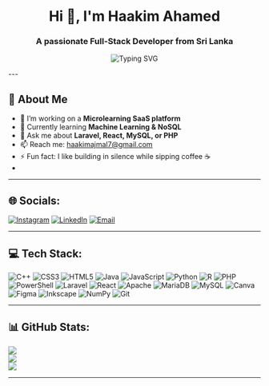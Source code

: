 <h1 align="center">Hi 👋, I'm Haakim Ahamed</h1>
<h3 align="center">A passionate Full-Stack Developer from Sri Lanka</h3>

<p align="center">
  <img src="https://readme-typing-svg.demolab.com?font=Fira+Code&duration=2000&pause=1000&color=00F7FF&center=true&vCenter=true&width=435&lines=Welcome+to+my+GitHub!;I+love+building+cool+projects.;Let's+connect+and+collaborate!;" alt="Typing SVG" />
</p>
---

## 🚀 About Me
- 🔭 I’m working on a **Microlearning SaaS platform**
- 🌱 Currently learning **Machine Learning & NoSQL**
- 💬 Ask me about **Laravel, React, MySQL, or PHP**
- 📫 Reach me: haakimajmal7@gmail.com
- ⚡ Fun fact: I like building in silence while sipping coffee ☕
- 
---

## 🌐 Socials:
[![Instagram](https://img.shields.io/badge/Instagram-%23E4405F.svg?logo=Instagram&logoColor=white)](https://instagram.com/haakimaj) 
[![LinkedIn](https://img.shields.io/badge/LinkedIn-%230077B5.svg?logo=linkedin&logoColor=white)](https://linkedin.com/in/HaakimAhamed) 
[![Email](https://img.shields.io/badge/Email-D14836?logo=gmail&logoColor=white)](mailto:haakimajmal7@gmail.com) 

---

## 💻 Tech Stack:
![C++](https://img.shields.io/badge/c++-%2300599C.svg?style=for-the-badge&logo=c%2B%2B&logoColor=white) 
![CSS3](https://img.shields.io/badge/css3-%231572B6.svg?style=for-the-badge&logo=css3&logoColor=white) 
![HTML5](https://img.shields.io/badge/html5-%23E34F26.svg?style=for-the-badge&logo=html5&logoColor=white) 
![Java](https://img.shields.io/badge/java-%23ED8B00.svg?style=for-the-badge&logo=openjdk&logoColor=white) 
![JavaScript](https://img.shields.io/badge/javascript-%23323330.svg?style=for-the-badge&logo=javascript&logoColor=%23F7DF1E) 
![Python](https://img.shields.io/badge/python-3670A0?style=for-the-badge&logo=python&logoColor=ffdd54) 
![R](https://img.shields.io/badge/r-%23276DC3.svg?style=for-the-badge&logo=r&logoColor=white) 
![PHP](https://img.shields.io/badge/php-%23777BB4.svg?style=for-the-badge&logo=php&logoColor=white) 
![PowerShell](https://img.shields.io/badge/PowerShell-%235391FE.svg?style=for-the-badge&logo=powershell&logoColor=white) 
![Laravel](https://img.shields.io/badge/laravel-%23FF2D20.svg?style=for-the-badge&logo=laravel&logoColor=white) 
![React](https://img.shields.io/badge/react-%2320232a.svg?style=for-the-badge&logo=react&logoColor=%2361DAFB) 
![Apache](https://img.shields.io/badge/apache-%23D42029.svg?style=for-the-badge&logo=apache&logoColor=white) 
![MariaDB](https://img.shields.io/badge/MariaDB-003545?style=for-the-badge&logo=mariadb&logoColor=white) 
![MySQL](https://img.shields.io/badge/mysql-4479A1.svg?style=for-the-badge&logo=mysql&logoColor=white) 
![Canva](https://img.shields.io/badge/Canva-%2300C4CC.svg?style=for-the-badge&logo=Canva&logoColor=white) 
![Figma](https://img.shields.io/badge/figma-%23F24E1E.svg?style=for-the-badge&logo=figma&logoColor=white) 
![Inkscape](https://img.shields.io/badge/Inkscape-e0e0e0?style=for-the-badge&logo=inkscape&logoColor=080A13) 
![NumPy](https://img.shields.io/badge/numpy-%23013243.svg?style=for-the-badge&logo=numpy&logoColor=white) 
![Git](https://img.shields.io/badge/git-%23F05033.svg?style=for-the-badge&logo=git&logoColor=white)

---

## 📊 GitHub Stats:
![](https://github-readme-stats.vercel.app/api?username=Haakim19&theme=dark&hide_border=false&include_all_commits=false&count_private=false)<br/>
![](https://nirzak-streak-stats.vercel.app/?user=Haakim19&theme=dark&hide_border=false)<br/>
![](https://github-readme-stats.vercel.app/api/top-langs/?username=Haakim19&theme=dark&hide_border=false&include_all_commits=false&count_private=false&layout=compact)

---

